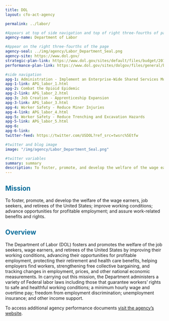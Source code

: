 ```yaml
---
title: DOL
layout: cfo-act-agency

permalink: ../labor/

#Appears at top of side navigation and top of right three-fourths of page
agency-name: Department of Labor

#Appear on the right three-fourths of the page
agency-seal: ../img/agency/Labor_Department_Seal.png
agency-site: https://www.dol.gov/
strategic-plan-link: https://www.dol.gov/sites/default/files/budget/2019/FY2018-2022StrategicPlan.pdf
performance-plan-link: https://www.dol.gov/sites/dolgov/files/general/budget/2020/CBJ-2020-V1-01.pdf

#side navigation
apg-1: Administration - Implement an Enterprise-Wide Shared Services Model
apg-1-link: APG_labor_1.html
apg-2: Combat the Opioid Epidemic
apg-2-link: APG_labor_2.html
apg-3: Job Creation - Apprenticeship Expansion
apg-3-link: APG_labor_3.html
apg-4: Worker Safety - Reduce Miner Injuries
apg-4-link: APG_labor_4.html
apg-5: Worker Safety - Reduce Trenching and Excavation Hazards
apg-5-link: APG_labor_5.html
apg-6:
apg-6-link:
twitter-feed: https://twitter.com/USDOL?ref_src=twsrc%5Etfw

#twitter and blog image
image: "/img/agency/Labor_Department_Seal.png"

#twitter variables
summary: summary
description: To foster, promote, and develop the welfare of the wage earners, job seekers, and retirees of the United States.
---
```


<div class="usa-grid usa-graphic_list-row">
  <div class="usa-width-one-whole usa-media_block agency-page-section">
    <h2 style="color:#046b99;">Mission</h2>
    <p>To foster, promote, and develop the welfare of the wage earners, job seekers, and retirees of the United States; improve working conditions; advance opportunities for profitable employment; and assure work-related benefits and rights.</p>
  </div>
</div>

<div class="usa-grid usa-graphic_list-row">
  <div class="usa-width-one-whole usa-media_block agency-page-section">
    <h2 style="color:#046b99;">Overview</h2>
    <p>The Department of Labor (DOL) fosters and promotes the welfare of the job seekers, wage earners, and retirees of the United States by improving their working conditions, advancing their opportunities for profitable employment, protecting their retirement and health care benefits, helping employers find workers, strengthening free collective bargaining, and tracking changes in employment, prices, and other national economic measurements. In carrying out this mission, the Department administers a variety of Federal labor laws including those that guarantee workers&rsquo; rights to safe and healthful working conditions; a minimum hourly wage and overtime pay; freedom from employment discrimination; unemployment insurance; and other income support.</p>
  </div>
</div>

<div class="usa-grid usa-graphic_list-row">
  <div class="usa-width-one-whole usa-media_block">
    <p>To access additional agency performance documents <a href="https://www.dol.gov/general/aboutdol#Performance" target="_blank">visit the agency’s website</a>.</p>
  </div>
</div>
